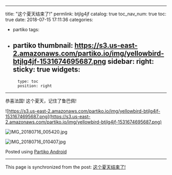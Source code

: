 
---
title: "这个夏天结束了!"
permlink: btjlg4jf
catalog: true
toc_nav_num: true
toc: true
date: 2018-07-15 17:11:36
categories:
- partiko
tags:
- partiko
thumbnail: https://s3.us-east-2.amazonaws.com/partiko.io/img/yellowbird-btjlg4jf-1531674695687.png
sidebar:
    right:
        sticky: true
widgets:
    -
        type: toc
        position: right
---


恭喜法国!
这个夏天，记住了鲁巴佩!

![https://s3.us-east-2.amazonaws.com/partiko.io/img/yellowbird-btjlg4jf-1531674695687.png](https://s3.us-east-2.amazonaws.com/partiko.io/img/yellowbird-btjlg4jf-1531674695687.png)

![IMG_20180716_005420.jpg](https://cdn.steemitimages.com/DQmQvhLvUsJpAgqqZQyKBi58Wts2AhTGfbuDKiy6irhcgBV/IMG_20180716_005420.jpg)

![IMG_20180716_010407.jpg](https://cdn.steemitimages.com/DQmcXx485JoLRxTrprRq6efV1nrsd2koAMGAsx9GJXnSVMU/IMG_20180716_010407.jpg)

Posted using [Partiko Android](https://play.google.com/store/apps/details?id=io.partiko.android)

- - -

This page is synchronized from the post: [这个夏天结束了!](https://steemit.com/@yellowbird/btjlg4jf)

